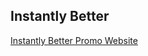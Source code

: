 
## Instantly Better
[Instantly Better Promo Website](https://hopemcilroy.github.io/instantlybetter/index.html)
